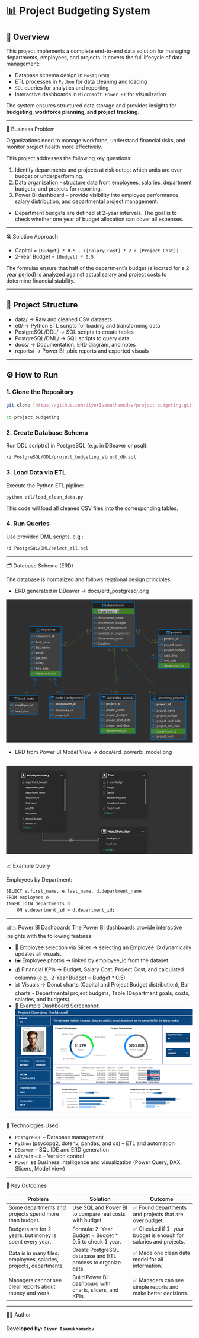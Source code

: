 # 📊 Project Budgeting System

## 📌 Overview
This project implements a complete end-to-end data solution for managing departments, employees, and projects.
It covers the full lifecycle of data management:
- Database schema design in `PostgreSQL`
- ETL processes in `Python` for data cleaning and loading
- `SQL` queries for analytics and reporting
- Interactive dashboards in `Microsoft Power BI` for visualization

The system ensures structured data storage and provides insights for **budgeting, workforce planning, and project tracking**.

---

📌 Business Problem

Organizations need to manage workforce, understand financial risks, and monitor project health more effectively.

This project addresses the following key questions:
1. Identify departments and projects at risk detect which units are over budget or underperforming.
2. Data organization - structure data from employees, salaries, department budgets, and projects for reporting.
3. Power BI dashboard – provide visibility into employee performance, salary distribution, and departmental project management.
- Department budgets are defined at 2-year intervals. The goal is to check whether one year of budget allocation can cover all expenses.
---

🛠️ Solution Approach
- Capital = `[Budget] * 0.5 - ([Salary Cost] * 2 + [Project Cost])`
- 2-Year Budget = `[Budget] * 0.5`

The formulas ensure that half of the department’s budget (allocated for a 2-year period) is analyzed against actual salary and project costs to determine financial stability.

---

## 📂 Project Structure

- data/ -> Raw and cleaned CSV datasets
- etl/ -> Python ETL scripts for loading and transforming data
- PostgreSQL/DDL/ -> SQL scripts to create tables
- PostgreSQL/DML/ -> SQL scripts to query data
- docs/ -> Documentation, ERD diagram, and notes
- reports/ -> Power BI .pbix reports and exported visuals
---

## ⚙️ How to Run

### 1. Clone the Repository
```bash
git clone [https://github.com/diyorIsamukhamedov/project-budgeting.git]

cd project_budgeting
```
### 2. Create Database Schema

Run DDL script(s) in PostgreSQL (e.g. in DBeaver or psql):
```bash
\i PostgreSQL/DDL/project_budgeting_struct_db.sql
```

### 3. Load Data via ETL

Execute the Python ETL pipline:
```bash
python etl/load_clean_data.py
```
This code will load all cleaned CSV files into the corresponding tables.

### 4. Run Queries

Use provided DML scripts, e.g.:
```bash
\i PostgeSQL/DML/select_all.sql
```

---

🗂️ Database Schema (ERD)

The database is normalized and follows relational design principles
 - ERD generated in DBeaver -> docs/erd_postgresql.png

![ERD Diagram](docs/erd_postgresql.png)

 - ERD from Power BI Model View → docs/erd_powerbi_model.png

 ![ERD Diagram](docs/erd_powerbi_model.png)
---

📈 Example Query

Employees by Department:
```bash
SELECT e.first_name, e.last_name, d.department_name
FROM employees e
INNER JOIN departments d
    ON e.department_id = d.department_id;
```

---

📊📉 Power BI Dashboards
The Power BI dashboards provide interactive insights with the following features:

- 🔎 Employee selection via Slicer -> selecting an Employee ID dynamically updates all visuals.
- 🖼️ Employee photos -> linked by employee_id from the dataset.
- 💰 Financial KPIs -> Budget, Salary Cost, Project Cost, and calculated columns (e.g., 2-Year Budget = Budget * 0.5).
- 📊 Visuals -> Donut charts (Capital and Project Budget distribution), Bar charts - Departmental project budgets, Table (Department goals, costs, salaries, and budgets).
- 📌 Example Dashboard Screenshot:
![Final Dashboard](reports/final_dashboard.png)
---

🦾 Technologies Used

- `PostgreSQL` – Database management
- `Python` (psycopg2, dotenv, pandas, and os) – ETL and automation
- `DBeaver` – SQL IDE and ERD generation
- `Git/GitHub` – Version control
- `Power BI` Business Intelligence and visualization (Power Query, DAX, Slicers, Model View)

---

📌 Key Outcomes

| Problem | Solution | Outcome |
|---|----------------------------------------------------------|------------|
| Some departments and projects spend more than budget. | Use SQL and Power BI to compare real costs with budget. | ✅ Found departments and projects that are over budget. |
| Budgets are for 2 years, but money is spent every year. | Formula: 2-Year Budget = Budget * 0.5 to check 1 year. | ✅ Checked if 1-year budget is enough for salaries and projects. |
| Data is in many files: employees, salaries, projects, departments. | Create PostgreSQL database and ETL process to organize data. | ✅ Made one clean data model for all information. |
| Managers cannot see clear reports about money and work. | Build Power BI dashboard with charts, slicers, and KPIs. | ✅ Managers can see simple reports and make better decisions.|

---

👨‍💻 Author
#### Developed by: `Diyor Isamukhamedov`